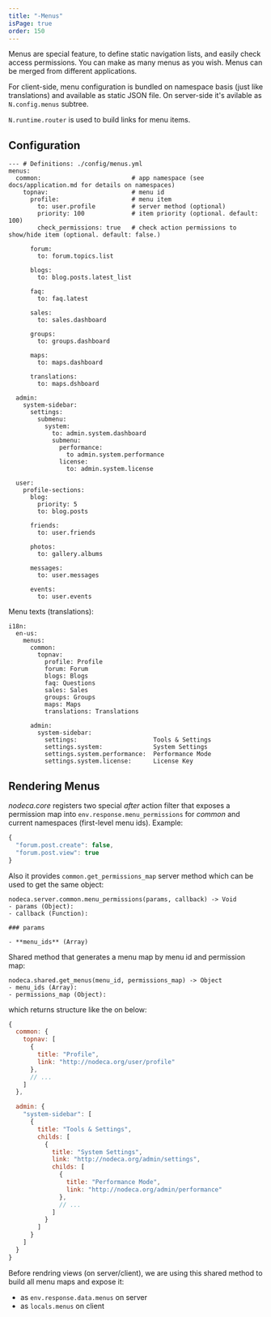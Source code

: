 ```yaml
---
title: "-Menus"
isPage: true
order: 150
---
```


Menus are special feature, to define static navigation lists, and easily check
access permissions. You can make as many menus as you wish. Menus can be merged
from different applications.

For client-side, menu configuration is bundled on namespace basis (just like
translations) and available as static JSON file. On server-side it's avilable
as `N.config.menus` subtree.

`N.runtime.router` is used to build links for menu items.


Configuration
-------------

```
--- # Definitions: ./config/menus.yml
menus:
  common:                         # app namespace (see docs/application.md for details on namespaces)
    topnav:                       # menu id
      profile:                    # menu item
        to: user.profile          # server method (optional)
        priority: 100             # item priority (optional. default: 100)
        check_permissions: true   # check action permissions to show/hide item (optional. default: false.)

      forum:
        to: forum.topics.list

      blogs:
        to: blog.posts.latest_list

      faq:
        to: faq.latest

      sales:
        to: sales.dashboard

      groups:
        to: groups.dashboard

      maps:
        to: maps.dashboard

      translations:
        to: maps.dshboard

  admin:
    system-sidebar:
      settings:
        submenu:
          system:
            to: admin.system.dashboard
            submenu:
              performance:
                to admin.system.performance
              license:
                to: admin.system.license

  user:
    profile-sections:
      blog:
        priority: 5
        to: blog.posts

      friends:
        to: user.friends

      photos:
        to: gallery.albums

      messages:
        to: user.messages

      events:
        to: user.events
```

Menu texts (translations):

```
i18n:
  en-us:
    menus:
      common:
        topnav:
          profile: Profile
          forum: Forum
          blogs: Blogs
          faq: Questions
          sales: Sales
          groups: Groups
          maps: Maps
          translations: Translations

      admin:
        system-sidebar:
          settings:                     Tools & Settings
          settings.system:              System Settings
          settings.system.performance:  Performance Mode
          settings.system.license:      License Key
```


Rendering Menus
---------------

_nodeca.core_ registers two special _after_ action filter that exposes a
permission map into `env.response.menu_permissions` for _common_ and current
namespaces (first-level menu ids). Example:

``` javascript
{
  "forum.post.create": false,
  "forum.post.view": true
}
```

Also it provides `common.get_permissions_map` server method which can be used
to get the same object:

```
nodeca.server.common.menu_permissions(params, callback) -> Void
- params (Object):
- callback (Function):

### params

- **menu_ids** (Array)
```

Shared method that generates a menu map by menu id and permission map:

```
nodeca.shared.get_menus(menu_id, permissions_map) -> Object
- menu_ids (Array):
- permissions_map (Object):
```

which returns structure like the on below:

``` javascript
{
  common: {
    topnav: [
      {
        title: "Profile",
        link: "http://nodeca.org/user/profile"
      },
      // ...
    ]
  },

  admin: {
    "system-sidebar": [
      {
        title: "Tools & Settings",
        childs: [
          {
            title: "System Settings",
            link: "http://nodeca.org/admin/settings",
            childs: [
              {
                title: "Performance Mode",
                link: "http://nodeca.org/admin/performance"
              },
              // ...
            ]
          }
        ]
      }
    ]
  }
}
```

Before rendring views (on server/client), we are using this shared method
to build all menu maps and expose it:

- as `env.response.data.menus` on server
- as `locals.menus` on client
